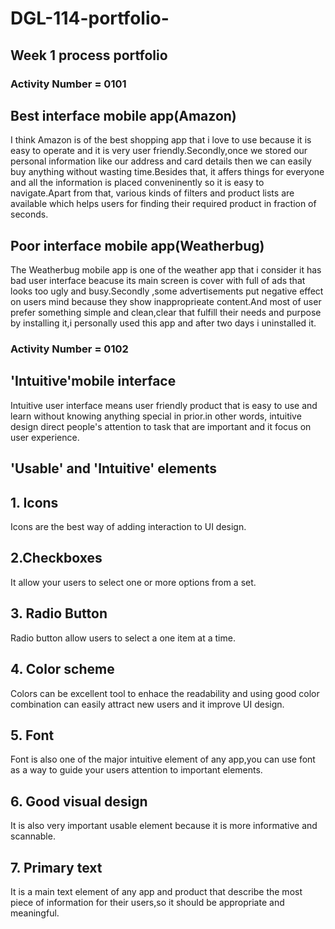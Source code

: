 # DGL-114-portfolio-
## Week 1 process portfolio
### Activity Number = 0101 
## Best interface mobile app(Amazon) 
<p> I think Amazon is of the best shopping app that i love to use because it is easy to operate and it is very user friendly.Secondly,once we stored our personal information like our address and card details then we can easily buy anything without wasting time.Besides that, it affers things for everyone and all the information is placed conveninently so it is easy to navigate.Apart from that, various kinds of filters and product lists are available which helps users for finding their required product in fraction of seconds. </p>
<h2> Poor interface mobile app(Weatherbug)</h2>
<p> The Weatherbug mobile app is one of the weather app that i consider it has bad user interface beacuse its main screen is cover with full of ads that looks too ugly and busy.Secondly ,some advertisements put negative effect on users mind because they show inapproprieate content.And most of user prefer something simple and clean,clear that fulfill their needs and purpose by installing it,i personally used this app and after two days i uninstalled it.
<h3>Activity Number = 0102</h3>
<h2>'Intuitive'mobile interface</h2>
<p> Intuitive user interface means user friendly product that is easy to use and learn without knowing anything special in prior.in other words, intuitive design direct people's attention to task that are important and it focus on user experience.</p>
<h2> 'Usable' and 'Intuitive' elements </h2>
<h2> 1. Icons </h2> 
Icons are the best way of adding interaction to UI design.
<h2> 2.Checkboxes</h2> 
It allow your users to select one or more options from a set.
<h2> 3. Radio Button</h2>
Radio button allow users to select a one item at a time.
<h2> 4. Color scheme </h2>
Colors can be excellent tool to enhace the readability and using good color combination can easily attract new users and it improve UI design.
<h2> 5. Font </h2>
Font is also one of the major intuitive element of any app,you can use font as a way to guide your users attention to important elements.
<h2> 6. Good visual design </h2>
It is also very important usable element because it is more informative and scannable.
<h2> 7. Primary text </h2>
It is a main text element of any app and product that describe the most piece of information for their users,so it should be appropriate and meaningful.


